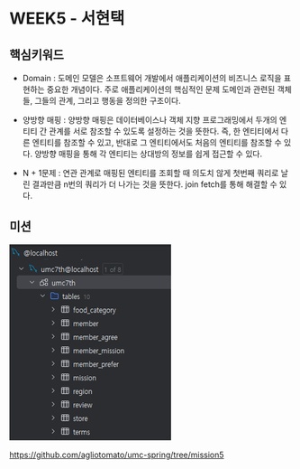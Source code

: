# WEEK5 - 서현택

## 핵심키워드

- Domain :
도메인 모델은 소프트웨어 개발에서 애플리케이션의 비즈니스 로직을 표현하는 중요한 개념이다. 주로 애플리케이션의 핵심적인 문제 도메인과 관련된 객체들, 그들의 관계, 그리고 행동을 정의한 구조이다.


- 양방향 매핑 :
양방향 매핑은 데이터베이스나 객체 지향 프로그래밍에서 두개의 엔티티 간 관계를 서로 참조할 수 있도록 설정하는 것을 뜻한다. 즉, 한 엔티티에서 다른 엔티티를 참조할 수 있고, 반대로 그 엔티티에서도 처음의 엔티티를 참조할 수 있다. 양방향 매핑을 통해 각 엔티티는 상대방의 정보를 쉽게 접근할 수 있다.


- N + 1문제 :
  연관 관계로 매핑된 엔티티를 조회할 때 의도치 않게 첫번째 쿼리로 날린 결과만큼 n번의 쿼리가 더 나가는 것을 뜻한다. join fetch를 통해 해결할 수 있다.

## 미션

![실습사진1](week5.png)

https://github.com/agliotomato/umc-spring/tree/mission5